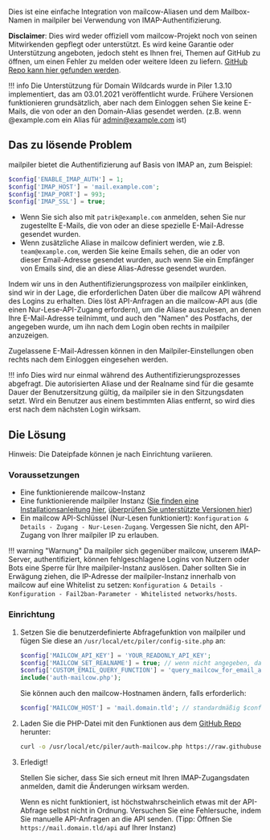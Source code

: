 Dies ist eine einfache Integration von mailcow-Aliasen und dem Mailbox-Namen in mailpiler bei Verwendung von IMAP-Authentifizierung.

**Disclaimer**: Dies wird weder offiziell vom mailcow-Projekt noch von seinen Mitwirkenden gepflegt oder unterstützt. Es wird keine Garantie oder Unterstützung angeboten, jedoch steht es Ihnen frei, Themen auf GitHub zu öffnen, um einen Fehler zu melden oder weitere Ideen zu liefern. [GitHub Repo kann hier gefunden werden](https://github.com/patschi/mailpiler-mailcow-integration).

!!! info
    Die Unterstützung für Domain Wildcards wurde in Piler 1.3.10 implementiert, das am 03.01.2021 veröffentlicht wurde. Frühere Versionen funktionieren grundsätzlich, aber nach dem Einloggen sehen Sie keine E-Mails, die von oder an den Domain-Alias gesendet werden. (z.B. wenn @example.com ein Alias für admin@example.com ist)

## Das zu lösende Problem

mailpiler bietet die Authentifizierung auf Basis von IMAP an, zum Beispiel:

```php
$config['ENABLE_IMAP_AUTH'] = 1;
$config['IMAP_HOST'] = 'mail.example.com';
$config['IMAP_PORT'] = 993;
$config['IMAP_SSL'] = true;
```

- Wenn Sie sich also mit `patrik@example.com` anmelden, sehen Sie nur zugestellte E-Mails, die von oder an diese spezielle E-Mail-Adresse gesendet wurden.
- Wenn zusätzliche Aliase in mailcow definiert werden, wie z.B. `team@example.com`, werden Sie keine Emails sehen, die an oder von dieser Email-Adresse gesendet wurden, auch wenn Sie ein Empfänger von Emails sind, die an diese Alias-Adresse gesendet wurden.

Indem wir uns in den Authentifizierungsprozess von mailpiler einklinken, sind wir in der Lage, die erforderlichen Daten über die mailcow API während des Logins zu erhalten. Dies löst API-Anfragen an die mailcow-API aus (die einen Nur-Lese-API-Zugang erfordern), um die Aliase auszulesen, an denen Ihre E-Mail-Adresse teilnimmt, und auch den "Namen" des Postfachs, der angegeben wurde, um ihn nach dem Login oben rechts in mailpiler anzuzeigen.

Zugelassene E-Mail-Adressen können in den Mailpiler-Einstellungen oben rechts nach dem Einloggen eingesehen werden.

!!! info
    Dies wird nur einmal während des Authentifizierungsprozesses abgefragt. Die autorisierten Aliase und der Realname sind für die gesamte Dauer der Benutzersitzung gültig, da mailpiler sie in den Sitzungsdaten setzt. Wird ein Benutzer aus einem bestimmten Alias entfernt, so wird dies erst nach dem nächsten Login wirksam.

## Die Lösung

Hinweis: Die Dateipfade können je nach Einrichtung variieren.

### Voraussetzungen

- Eine funktionierende mailcow-Instanz
- Eine funktionierende mailpiler Instanz ([Sie finden eine Installationsanleitung hier](https://patrik.kernstock.net/2020/08/mailpiler-installation-guide/), [überprüfen Sie unterstützte Versionen hier](https://github.com/patschi/mailpiler-mailcow-integration#piler))
- Ein mailcow API-Schlüssel (Nur-Lesen funktioniert): `Konfiguration & Details - Zugang - Nur-Lesen-Zugang`. Vergessen Sie nicht, den API-Zugang von Ihrer mailpiler IP zu erlauben.

!!! warning "Warnung"
    Da mailpiler sich gegenüber mailcow, unserem IMAP-Server, authentifiziert, können fehlgeschlagene Logins von Nutzern oder Bots eine Sperre für Ihre mailpiler-Instanz auslösen. Daher sollten Sie in Erwägung ziehen, die IP-Adresse der mailpiler-Instanz innerhalb von mailcow auf eine Whitelist zu setzen: `Konfiguration & Details - Konfiguration - Fail2ban-Parameter - Whitelisted networks/hosts`.

### Einrichtung

1. Setzen Sie die benutzerdefinierte Abfragefunktion von mailpiler und fügen Sie diese an `/usr/local/etc/piler/config-site.php` an:

    ```php
    $config['MAILCOW_API_KEY'] = 'YOUR_READONLY_API_KEY';
    $config['MAILCOW_SET_REALNAME'] = true; // wenn nicht angegeben, dann ist der Standardwert false
    $config['CUSTOM_EMAIL_QUERY_FUNCTION'] = 'query_mailcow_for_email_access';
    include('auth-mailcow.php');
    ```

    Sie können auch den mailcow-Hostnamen ändern, falls erforderlich:
    ```php
    $config['MAILCOW_HOST'] = 'mail.domain.tld'; // standardmäßig $config['IMAP_HOST']
    ```

2. Laden Sie die PHP-Datei mit den Funktionen aus dem [GitHub Repo](https://github.com/patschi/mailpiler-mailcow-integration) herunter:

    ```sh
    curl -o /usr/local/etc/piler/auth-mailcow.php https://raw.githubusercontent.com/patschi/mailpiler-mailcow-integration/master/auth-mailcow.php
    ```

3. Erledigt!

   Stellen Sie sicher, dass Sie sich erneut mit Ihren IMAP-Zugangsdaten anmelden, damit die Änderungen wirksam werden.

   Wenn es nicht funktioniert, ist höchstwahrscheinlich etwas mit der API-Abfrage selbst nicht in Ordnung. Versuchen Sie eine Fehlersuche, indem Sie manuelle API-Anfragen an die API senden. (Tipp: Öffnen Sie `https://mail.domain.tld/api` auf Ihrer Instanz)

